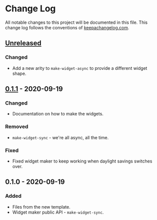 # Change Log
All notable changes to this project will be documented in this file. This change log follows the conventions of [keepachangelog.com](http://keepachangelog.com/).

## [Unreleased]
### Changed
- Add a new arity to `make-widget-async` to provide a different widget shape.

## [0.1.1] - 2020-09-19
### Changed
- Documentation on how to make the widgets.

### Removed
- `make-widget-sync` - we're all async, all the time.

### Fixed
- Fixed widget maker to keep working when daylight savings switches over.

## 0.1.0 - 2020-09-19
### Added
- Files from the new template.
- Widget maker public API - `make-widget-sync`.

[Unreleased]: https://github.com/your-name/sum/compare/0.1.1...HEAD
[0.1.1]: https://github.com/your-name/sum/compare/0.1.0...0.1.1
